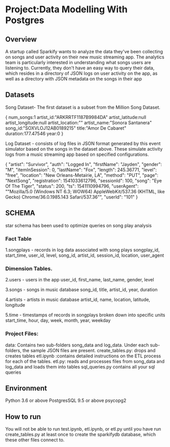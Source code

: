 # Project:Data Modelling With Postgres

## Overview

A startup called Sparkify wants to analyze the data they've been collecting on songs and user activity on their new music streaming app. The analytics team is particularly interested in understanding what songs users are listening to. Currently, they don't have an easy way to query their data, which resides in a directory of JSON logs on user activity on the app, as well as a directory with JSON metadata on the songs in their app

## Datasets

Song Dataset- The first dataset is a subset  from the Million Song Dataset. 


{
num_songs:1
artist_id:"ARKRRTF1187B9984DA"
artist_latitude:null
artist_longitude:null
artist_location:""
artist_name:"Sonora Santanera"
song_id:"SOXVLOJ12AB0189215"
title:"Amor De Cabaret"
duration:177.47546
year:0
}

Log Dataset - consists of log files in JSON format generated by this event simulator based on the songs in the dataset above. These simulate activity logs from a music streaming app based on specified configurations.


{
  "artist": "Survivor",
  "auth": "Logged In",
  "firstName": "Jayden",
  "gender": "M",
  "itemInSession": 0,
  "lastName": "Fox",
  "length": 245.36771,
  "level": "free",
  "location": "New Orleans-Metairie, LA",
  "method": "PUT",
  "page": "NextSong",
  "registration": 1541033612796,
  "sessionId": 100,
  "song": "Eye Of The Tiger",
  "status": 200,
  "ts": 1541110994796,
  "userAgent": "\"Mozilla/5.0 (Windows NT 6.3; WOW64) AppleWebKit/537.36 (KHTML, like Gecko) Chrome/36.0.1985.143 Safari/537.36\"",
  "userId": "101"
}


## SCHEMA
star schema has been used to optimize queries on song play analysis 

### Fact Table 
1.songplays - records in log data associated with song plays
songplay_id, start_time, user_id, level, song_id, artist_id, session_id, location, user_agent

### Dimension Tables.
2.users - users in the app
user_id, first_name, last_name, gender, level

3.songs - songs in music database
song_id, title, artist_id, year, duration

4.artists - artists in music database
artist_id, name, location, latitude, longitude

5.time - timestamps of records in songplays broken down into specific units
start_time, hour, day, week, month, year, weekday

### Project Files:

data: Contains two sub-folders song_data and log_data. Under each sub-folders, the sample JSON files are present. 
create_tables.py: drops and creates tables
etl.ipynb :contains detailed instructions on the ETL process for each of the tables. 
etl.py: reads and processes files from song_data and log_data and loads them into tables 
sql_queries.py contains all your sql queries

## Environment
Python 3.6 or above
PostgresSQL 9.5 or above
psycopg2 

## How to run
You will not be able to run test.ipynb, etl.ipynb, or etl.py until you have run create_tables.py at least once to create the sparkifydb database, which these other files connect to.

